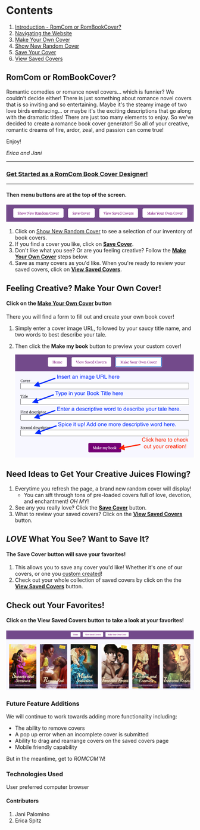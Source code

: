 # Contents
1. [Introduction - RomCom or RomBookCover?](https://github.com/e-spitz/romcom#romcom-or-rombookcover)
2. [Navigating the Website](https://github.com/e-spitz/romcom#then-menu-buttons-are-at-the-top-of-the-screen)
3. [Make Your Own Cover](https://github.com/e-spitz/romcom#feeling-creative-make-your-own-cover)
4. [Show New Random Cover](https://github.com/e-spitz/romcom#need-ideas-to-get-your-creative-juices-flowing)
5. [Save Your Cover](https://github.com/e-spitz/romcom#love-what-you-see-want-to-save-it)
6. [View Saved Covers](https://github.com/e-spitz/romcom#check-out-your-favorites)

## RomCom or RomBookCover?
Romantic comedies or romance novel covers... which is funnier? We couldn't decide either! There is just something about romance novel covers that is so inviting and so entertaining. Maybe it's the steamy image of two love birds embracing... or maybe it's the exciting descriptions that go along with the dramatic titles! There are just too many elements to enjoy. So we've decided to create a romance book cover generator! So all of your creative, romantic dreams of fire, ardor, zeal, and passion can come true!

Enjoy!

_Erica and Jani_

---

### [Get Started as a RomCom Book Cover Designer!](https://e-spitz.github.io/romcom/)

---

#### Then menu buttons are at the top of the screen.

   ![Menu Buttons](readme-assets/Home%20Page%20Menu.png)

1. Click on [Show New Random Cover](https://github.com/e-spitz/romcom#need-ideas-to-get-your-creative-juices-flowing) to see a selection of our inventory of book covers.
2. If you find a cover you like, click on [**Save Cover**](https://github.com/e-spitz/romcom/blob/main/README.md#love-what-you-see-want-to-save-it).
3. Don't like what you see? Or are you feeling creative? Follow the [**Make Your Own Cover**](https://github.com/e-spitz/romcom/blob/readme/first-draft-edits/README.md#feeling-creative-make-your-own-cover) steps below.
3. Save as many covers as you'd like. When you're ready to review your saved covers, click on [**View Saved Covers**](https://github.com/e-spitz/romcom/blob/main/README.md#check-out-your-favorites).


## Feeling Creative? Make Your Own Cover!

#### Click on the [**Make Your Own Cover**](https://github.com/e-spitz/romcom/blob/readme/first-draft-edits/README.md#feeling-creative-make-your-own-cover) button

There you will find a form to fill out and create your own book cover!
1. Simply enter a cover image URL, followed by your saucy title name, and two words to best describe your tale.
2. Then click the **Make my book** button to preview your custom cover!

    ![Make Your Cover Form](readme-assets/Cover-form.png)

## Need Ideas to Get Your Creative Juices Flowing?
1. Everytime you refresh the page, a brand new random cover will display!
   - You can sift through tons of pre-loaded covers full of love, devotion, and enchantment! _*OH MY*_!
3. See any you really love? Click the [**Save Cover**](https://github.com/e-spitz/romcom/blob/main/README.md#love-what-you-see-want-to-save-it) button.
4. What to review your saved covers? Click on the [**View Saved Covers**](https://github.com/e-spitz/romcom/blob/main/README.md#check-out-your-favorites) button.


## _LOVE_ What You See? Want to Save It?

#### The **Save Cover** button will save your favorites!
1. This allows you to save any cover you'd like! Whether it's one of our covers, or one you [custom created](https://github.com/e-spitz/romcom/blob/readme/first-draft-edits/README.md#feeling-creative-make-your-own-cover)!
2. Check out your whole collection of saved covers by click on the the [**View Saved Covers**](https://github.com/e-spitz/romcom/blob/main/README.md#check-out-your-favorites) button.

## Check out Your Favorites!

#### Click on the **View Saved Covers** button to take a look at your favorites!

   ![View Your Saved Covers](readme-assets/View-Saved-Covers.png)


### Future Feature Additions
We will continue to work towards adding more functionality including:
   - The ability to remove covers
   - A pop up error when an incomplete cover is submitted
   - Ability to drag and rearrange covers on the saved covers page
   - Mobile friendly capability

But in the meantime, get to *ROMCOM'N*!

### Technologies Used
User preferred computer browser

#### Contributors
1. Jani Palomino
2. Erica Spitz
